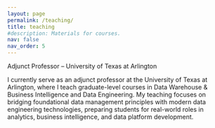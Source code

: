 ```yaml
---
layout: page
permalink: /teaching/
title: teaching
#description: Materials for courses.
nav: false
nav_order: 5
---
```


Adjunct Professor – University of Texas at Arlington


I currently serve as an adjunct professor at the University of Texas at Arlington, where I teach graduate-level courses in Data Warehouse & Business Intelligence and Data Engineering. My teaching focuses on bridging foundational data management principles with modern data engineering technologies, preparing students for real-world roles in analytics, business intelligence, and data platform development.

